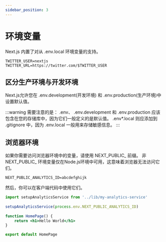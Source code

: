 ```yaml
---
sidebar_position: 3
---
```


# 环境变量
Next.js 内置了对从 .env.local 环境变量的支持。
```.env title=".env.local"
TWITTER_USER=nextjs
TWITTER_URL=https://twitter.com/$TWITTER_USER
```


## 区分生产环境与开发环境
Next.js允许您在 .env.development(开发环境) 和 .env.production(生产环境)中设置默认值。

:::warning
需要注意的是： .env、 .env.development 和 .env.production 应该包含在您的存储库中，因为它们一般定义的是默认值。
.env*.local 则应添加到 .gitignore 中，因为 .env.local 一般用来存储敏感信息。
:::


## 浏览器环境
如果你需要访问浏览器环境中的变量，请使用 NEXT_PUBLIC_ 前缀。
非 NEXT_PUBLIC_ 环境变量仅在Node.js环境中可用，这意味着浏览器无法访问它们。
```.env title=".env"
NEXT_PUBLIC_ANALYTICS_ID=abcdefghijk
```
然后，你可以在客户端代码中使用它们。
```jsx
import setupAnalyticsService from '../lib/my-analytics-service'
 
setupAnalyticsService(process.env.NEXT_PUBLIC_ANALYTICS_ID)
 
function HomePage() {
    return <h1>Hello World</h1>
}

export default HomePage
```